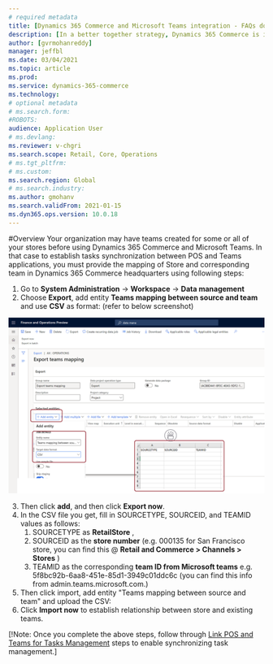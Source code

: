 ```yaml
---
# required metadata
title: [Dynamics 365 Commerce and Microsoft Teams integration - FAQs doc]
description: [In a better together strategy, Dynamics 365 Commerce is integrating with Microsoft Teams. This document helps managing stores and corresponding teams in Microsoft Teams mapping, in case if your organization has teams for corresponding stores already created in Microsoft Teams before enabling the integration between Dynamics 365 Commerce and Teams. ]
author: [gvrmohanreddy]
manager: jeffbl
ms.date: 03/04/2021
ms.topic: article
ms.prod: 
ms.service: dynamics-365-commerce
ms.technology: 
# optional metadata
# ms.search.form:  
#ROBOTS: 
audience: Application User
# ms.devlang: 
ms.reviewer: v-chgri
ms.search.scope: Retail, Core, Operations
# ms.tgt_pltfrm: 
# ms.custom: 
ms.search.region: Global
# ms.search.industry: 
ms.author: gmohanv
ms.search.validFrom: 2021-01-15
ms.dyn365.ops.version: 10.0.18
---
```



#Overview
Your organization may have teams created for some or all of your stores before using Dynamics 365 Commerce and Microsoft Teams. In that case to establish tasks synchronization between POS and Teams applications, you must provide the mapping of Store and corresponding team in Dynamics 365 Commerce headquarters using following steps:    

1. Go to **System Administration** -> **Workspace** -> **Data management**
2. Choose **Export**, add entity **Teams mapping between source and team** and use **CSV** as format: (refer to below screenshot) 

![Dynamics 365 Commerce - Data Management](media/d365-commerce-data-mgmt-export-entity.png)


3. Then click **add**, and then click **Export now**. 
4. In the CSV file you get, fill in SOURCETYPE, SOURCEID, and TEAMID values as follows:
	1. SOURCETYPE as **RetailStore** , 
	2. SOURCEID as the **store number** (e.g. 000135 for San Francisco store, you can find this @  **Retail and Commerce \> Channels \> Stores** )
	3. TEAMID as the corresponding **team ID from Microsoft teams** e.g. 5f8bc92b-6aa8-451e-85d1-3949c01ddc6c (you can find this info from admin.teams.microsoft.com.)
5. Then click import, add entity "Teams mapping between source and team" and upload the CSV:
6. Click **Import now** to establish relationship between store and existing teams.


[!Note: Once you complete the above steps, follow through [Link POS and Teams for Tasks Management]() steps to enable synchronizing task management.] 



